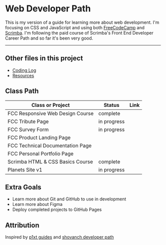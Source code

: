 # Web Developer Path
This is my version of a guide for learning more about web development. I'm focusing on CSS and JavaScript and using both [FreeCodeCamp](https://www.freecodecamp.org/) and [Scrimba](https://scrimba.com/).  I'm following the paid course of Scrimba's Front End Developer Career Path and so far it's been very good.

------

## Other files in this project
* [Coding Log](https://github.com/steller-jay/webdev-guide/blob/main/log.md)
* [Resources](https://github.com/steller-jay/webdev-guide/blob/main/resources.md)

## Class Path

| Class or Project | Status | Link |
| ------ | ------ | ------ |
| FCC Responsive Web Design Course | complete | |
| FCC Tribute Page | in progress | |
| FCC Survey Form | in progress | |
| FCC Product Landing Page | | |
| FCC Technical Documentation Page | | |
| FCC Personal Portfolio Page | | |
| Scrimba HTML & CSS Basics Course | complete | |
| Planets Site v1 | in progress | | 

## Extra Goals
* Learn more about Git and GitHub to use in development
* Learn more about Figma
* Deploy completed projects to GitHub Pages

## Attribution
Inspired by [p1xt guides](https://github.com/P1xt/p1xt-guides) and [shovanch developer path](https://github.com/shovanch/fullstack-web-developer-path)
